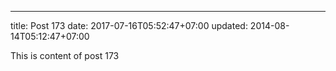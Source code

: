 ---
title: Post 173
date: 2017-07-16T05:52:47+07:00
updated: 2014-08-14T05:12:47+07:00

This is content of post 173